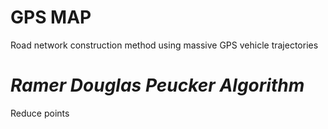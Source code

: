 # GPS MAP

Road network construction method using massive GPS vehicle trajectories

***Ramer Douglas Peucker Algorithm***
==

Reduce points

